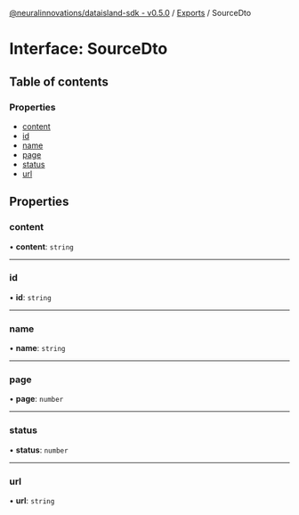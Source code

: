 [@neuralinnovations/dataisland-sdk - v0.5.0](../../README.md) / [Exports](../modules.md) / SourceDto

# Interface: SourceDto

## Table of contents

### Properties

- [content](SourceDto.md#content)
- [id](SourceDto.md#id)
- [name](SourceDto.md#name)
- [page](SourceDto.md#page)
- [status](SourceDto.md#status)
- [url](SourceDto.md#url)

## Properties

### content

• **content**: `string`

___

### id

• **id**: `string`

___

### name

• **name**: `string`

___

### page

• **page**: `number`

___

### status

• **status**: `number`

___

### url

• **url**: `string`

